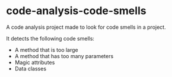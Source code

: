 # code-analysis-code-smells
A code analysis project made to look for code smells in a project.

It detects the following code smells:

 - A method that is too large
 - A method that has too many parameters
 - Magic attributes
 - Data classes
